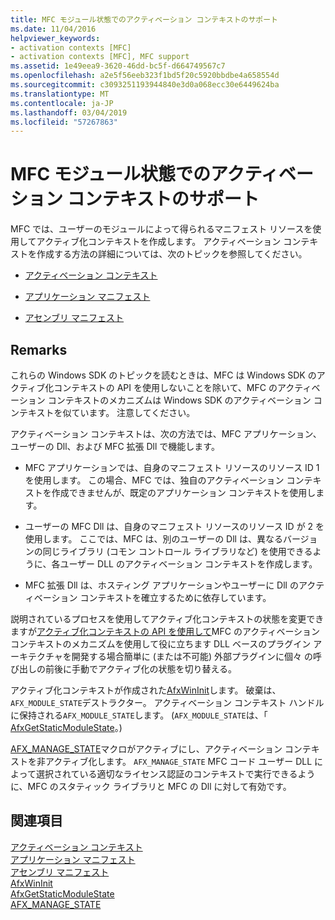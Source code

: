 ```yaml
---
title: MFC モジュール状態でのアクティベーション コンテキストのサポート
ms.date: 11/04/2016
helpviewer_keywords:
- activation contexts [MFC]
- activation contexts [MFC], MFC support
ms.assetid: 1e49eea9-3620-46dd-bc5f-d664749567c7
ms.openlocfilehash: a2e5f56eeb323f1bd5f20c5920bbdbe4a658554d
ms.sourcegitcommit: c3093251193944840e3d0a068ecc30e6449624ba
ms.translationtype: MT
ms.contentlocale: ja-JP
ms.lasthandoff: 03/04/2019
ms.locfileid: "57267863"
---
```

# <a name="support-for-activation-contexts-in-the-mfc-module-state"></a>MFC モジュール状態でのアクティベーション コンテキストのサポート

MFC では、ユーザーのモジュールによって得られるマニフェスト リソースを使用してアクティブ化コンテキストを作成します。 アクティベーション コンテキストを作成する方法の詳細については、次のトピックを参照してください。

- [アクティベーション コンテキスト](/windows/desktop/SbsCs/activation-contexts)

- [アプリケーション マニフェスト](/windows/desktop/SbsCs/application-manifests)

- [アセンブリ マニフェスト](/windows/desktop/SbsCs/assembly-manifests)

## <a name="remarks"></a>Remarks

これらの Windows SDK のトピックを読むときは、MFC は Windows SDK のアクティブ化コンテキストの API を使用しないことを除いて、MFC のアクティベーション コンテキストのメカニズムは Windows SDK のアクティベーション コンテキストを似ています。 注意してください。

アクティベーション コンテキストは、次の方法では、MFC アプリケーション、ユーザーの Dll、および MFC 拡張 Dll で機能します。

- MFC アプリケーションでは、自身のマニフェスト リソースのリソース ID 1 を使用します。 この場合、MFC では、独自のアクティベーション コンテキストを作成できませんが、既定のアプリケーション コンテキストを使用します。

- ユーザーの MFC Dll は、自身のマニフェスト リソースのリソース ID が 2 を使用します。 ここでは、MFC は、別のユーザーの Dll は、異なるバージョンの同じライブラリ (コモン コントロール ライブラリなど) を使用できるように、各ユーザー DLL のアクティベーション コンテキストを作成します。

- MFC 拡張 Dll は、ホスティング アプリケーションやユーザーに Dll のアクティベーション コンテキストを確立するために依存しています。

説明されているプロセスを使用してアクティブ化コンテキストの状態を変更できますが[アクティブ化コンテキストの API を使用して](/windows/desktop/SbsCs/using-the-activation-context-api)MFC のアクティベーション コンテキストのメカニズムを使用して役に立ちます DLL ベースのプラグイン アーキテクチャを開発する場合簡単に (または不可能) 外部プラグインに個々 の呼び出しの前後に手動でアクティブ化の状態を切り替える。

アクティブ化コンテキストが作成された[AfxWinInit](../mfc/reference/application-information-and-management.md#afxwininit)します。 破棄は、`AFX_MODULE_STATE`デストラクター。 アクティベーション コンテキスト ハンドルに保持される`AFX_MODULE_STATE`します。 (`AFX_MODULE_STATE`は、「 [AfxGetStaticModuleState](reference/extension-dll-macros.md#afxgetstaticmodulestate)。)

[AFX_MANAGE_STATE](reference/extension-dll-macros.md#afx_manage_state)マクロがアクティブにし、アクティベーション コンテキストを非アクティブ化します。 `AFX_MANAGE_STATE` MFC コード ユーザー DLL によって選択されている適切なライセンス認証のコンテキストで実行できるように、MFC のスタティック ライブラリと MFC の Dll に対して有効です。

## <a name="see-also"></a>関連項目

[アクティベーション コンテキスト](/windows/desktop/SbsCs/activation-contexts)<br/>
[アプリケーション マニフェスト](/windows/desktop/SbsCs/application-manifests)<br/>
[アセンブリ マニフェスト](/windows/desktop/SbsCs/assembly-manifests)<br/>
[AfxWinInit](../mfc/reference/application-information-and-management.md#afxwininit)<br/>
[AfxGetStaticModuleState](reference/extension-dll-macros.md#afxgetstaticmodulestate)<br/>
[AFX_MANAGE_STATE](reference/extension-dll-macros.md#afx_manage_state)
